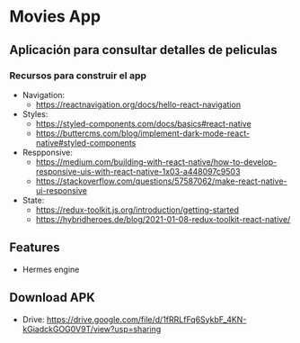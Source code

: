 # Movies App
## Aplicación para consultar detalles de peliculas

### Recursos para construir el app

- Navigation: 
    - https://reactnavigation.org/docs/hello-react-navigation
- Styles:
    - https://styled-components.com/docs/basics#react-native
    - https://buttercms.com/blog/implement-dark-mode-react-native#styled-components
- Respponsive: 
    - https://medium.com/building-with-react-native/how-to-develop-responsive-uis-with-react-native-1x03-a448097c9503
    - https://stackoverflow.com/questions/57587062/make-react-native-ui-responsive
- State:
    - https://redux-toolkit.js.org/introduction/getting-started
    - https://hybridheroes.de/blog/2021-01-08-redux-toolkit-react-native/
## Features
- Hermes engine

## Download APK
- Drive: https://drive.google.com/file/d/1fRRLfFq6SykbF_4KN-kGiadckGOG0V9T/view?usp=sharing
